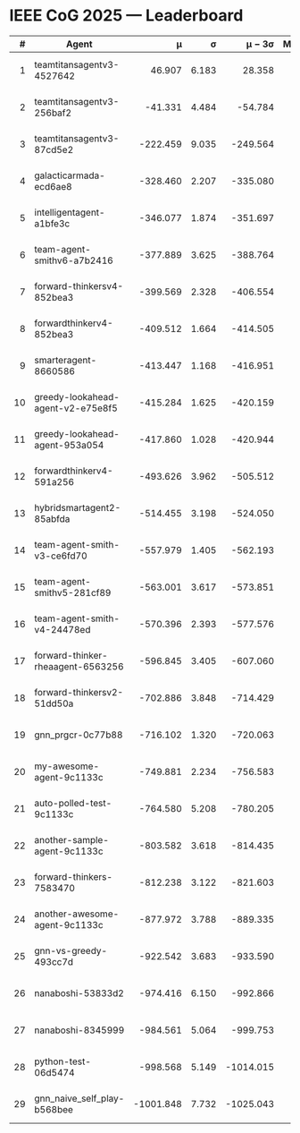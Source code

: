 # IEEE CoG 2025 — Leaderboard

| # | Agent | μ | σ | μ − 3σ | Matches | Updated |
|---:|---|---:|---:|---:|---:|---|
| 1 | teamtitansagentv3-4527642 | 46.907 | 6.183 | 28.358 | 21730 | 2025-08-25 10:00 |
| 2 | teamtitansagentv3-256baf2 | -41.331 | 4.484 | -54.784 | 21996 | 2025-08-25 10:00 |
| 3 | teamtitansagentv3-87cd5e2 | -222.459 | 9.035 | -249.564 | 22526 | 2025-08-25 10:00 |
| 4 | galacticarmada-ecd6ae8 | -328.460 | 2.207 | -335.080 | 20140 | 2025-08-25 10:00 |
| 5 | intelligentagent-a1bfe3c | -346.077 | 1.874 | -351.697 | 18439 | 2025-08-25 10:00 |
| 6 | team-agent-smithv6-a7b2416 | -377.889 | 3.625 | -388.764 | 21480 | 2025-08-25 10:00 |
| 7 | forward-thinkersv4-852bea3 | -399.569 | 2.328 | -406.554 | 17775 | 2025-08-25 10:00 |
| 8 | forwardthinkerv4-852bea3 | -409.512 | 1.664 | -414.505 | 18402 | 2025-08-25 10:00 |
| 9 | smarteragent-8660586 | -413.447 | 1.168 | -416.951 | 18342 | 2025-08-25 10:00 |
| 10 | greedy-lookahead-agent-v2-e75e8f5 | -415.284 | 1.625 | -420.159 | 22166 | 2025-08-25 10:00 |
| 11 | greedy-lookahead-agent-953a054 | -417.860 | 1.028 | -420.944 | 19986 | 2025-08-25 10:00 |
| 12 | forwardthinkerv4-591a256 | -493.626 | 3.962 | -505.512 | 17916 | 2025-08-25 10:00 |
| 13 | hybridsmartagent2-85abfda | -514.455 | 3.198 | -524.050 | 18192 | 2025-08-25 10:00 |
| 14 | team-agent-smith-v3-ce6fd70 | -557.979 | 1.405 | -562.193 | 22276 | 2025-08-25 10:00 |
| 15 | team-agent-smithv5-281cf89 | -563.001 | 3.617 | -573.851 | 20800 | 2025-08-25 10:00 |
| 16 | team-agent-smith-v4-24478ed | -570.396 | 2.393 | -577.576 | 21616 | 2025-08-25 10:00 |
| 17 | forward-thinker-rheaagent-6563256 | -596.845 | 3.405 | -607.060 | 20090 | 2025-08-25 10:00 |
| 18 | forward-thinkersv2-51dd50a | -702.886 | 3.848 | -714.429 | 20970 | 2025-08-25 10:00 |
| 19 | gnn_prgcr-0c77b88 | -716.102 | 1.320 | -720.063 | 18920 | 2025-08-25 10:00 |
| 20 | my-awesome-agent-9c1133c | -749.881 | 2.234 | -756.583 | 21940 | 2025-08-25 10:00 |
| 21 | auto-polled-test-9c1133c | -764.580 | 5.208 | -780.205 | 22300 | 2025-08-25 10:00 |
| 22 | another-sample-agent-9c1133c | -803.582 | 3.618 | -814.435 | 21860 | 2025-08-25 10:00 |
| 23 | forward-thinkers-7583470 | -812.238 | 3.122 | -821.603 | 19600 | 2025-08-25 10:00 |
| 24 | another-awesome-agent-9c1133c | -877.972 | 3.788 | -889.335 | 23440 | 2025-08-25 10:00 |
| 25 | gnn-vs-greedy-493cc7d | -922.542 | 3.683 | -933.590 | 16860 | 2025-08-25 10:00 |
| 26 | nanaboshi-53833d2 | -974.416 | 6.150 | -992.866 | 16900 | 2025-08-25 10:00 |
| 27 | nanaboshi-8345999 | -984.561 | 5.064 | -999.753 | 17690 | 2025-08-25 10:00 |
| 28 | python-test-06d5474 | -998.568 | 5.149 | -1014.015 | 17450 | 2025-08-25 10:00 |
| 29 | gnn_naive_self_play-b568bee | -1001.848 | 7.732 | -1025.043 | 17560 | 2025-08-25 10:00 |
